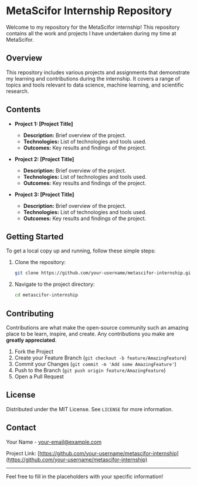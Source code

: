 
# MetaScifor Internship Repository

Welcome to my repository for the MetaScifor internship! This repository contains all the work and projects I have undertaken during my time at MetaScifor.

## Overview

This repository includes various projects and assignments that demonstrate my learning and contributions during the internship. It covers a range of topics and tools relevant to data science, machine learning, and scientific research.

## Contents

- **Project 1: [Project Title]**
  - **Description:** Brief overview of the project.
  - **Technologies:** List of technologies and tools used.
  - **Outcomes:** Key results and findings of the project.

- **Project 2: [Project Title]**
  - **Description:** Brief overview of the project.
  - **Technologies:** List of technologies and tools used.
  - **Outcomes:** Key results and findings of the project.

- **Project 3: [Project Title]**
  - **Description:** Brief overview of the project.
  - **Technologies:** List of technologies and tools used.
  - **Outcomes:** Key results and findings of the project.

## Getting Started

To get a local copy up and running, follow these simple steps:

1. Clone the repository:
   ```sh
   git clone https://github.com/your-username/metascifor-internship.git
   ```
2. Navigate to the project directory:
   ```sh
   cd metascifor-internship
   ```

## Contributing

Contributions are what make the open-source community such an amazing place to be learn, inspire, and create. Any contributions you make are **greatly appreciated**.

1. Fork the Project
2. Create your Feature Branch (`git checkout -b feature/AmazingFeature`)
3. Commit your Changes (`git commit -m 'Add some AmazingFeature'`)
4. Push to the Branch (`git push origin feature/AmazingFeature`)
5. Open a Pull Request

## License

Distributed under the MIT License. See `LICENSE` for more information.

## Contact

Your Name - [your-email@example.com](mailto:your-email@example.com)

Project Link: [https://github.com/your-username/metascifor-internship](https://github.com/your-username/metascifor-internship)

---

Feel free to fill in the placeholders with your specific information!
